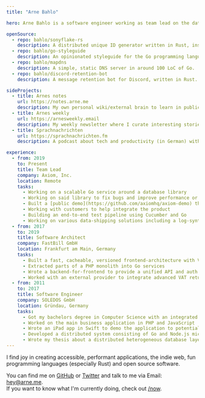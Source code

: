 ```yaml
---
title: "Arne Bahlo"

hero: Arne Bahlo is a software engineer working as team lead on the database of a serverless log management solution at Axiom.

openSource:
  - repo: bahlo/sonyflake-rs
    description: A distributed unique ID generator written in Rust, inspired by Twitter's Snowflake.
  - repo: bahlo/go-styleguide
    description: An opinionated styleguide for the Go programming language.
  - repo: bahlo/mapdns
    description: A simple, static DNS server in around 100 LoC of Go.
  - repo: bahlo/discord-retention-bot
    description: A message retention bot for Discord, written in Rust.

sideProjects:
  - title: Arnes notes
    url: https://notes.arne.me
    description: My own personal wiki/external brain to learn in public.
  - title: Arnes weekly
    url: https://arnesweekly.email
    description: My weekly newsletter where I curate interesting stories from all over the web.
  - title: Sprachnachrichten
    url: https://sprachnachrichten.fm
    description: A podcast about tech and productivity (in German) with my good friend and co-host [Jan](https://fruechtl.me).

experience:
  - from: 2019
    to: Present
    title: Team Lead
    company: Axiom, Inc.
    location: Remote
    tasks:
      - Working on a scalable Go service around a database library
      - Working on said library to fix bugs and improve performance or scalability
      - Built a [public demo](https://github.com/axiomhq/axiom-demo) that can be run locally to get a feeling for the product quickly
      - Working with customers to help integrate the product
      - Building an end-to-end test pipeline using Cucumber and Go
      - Working on various data-shipping solutions including a log-synthesizer, Hacker New and GitHub events
  - from: 2017
    to: 2019
    title: Software Architect
    company: FastBill GmbH
    location: Frankfurt am Main, Germany
    tasks:
      - Built a fast, cacheable, versioned frontend-architecture with Vue, AWS CloudFront and AWS Lambda@Edge
      - Extracted parts of a PHP monolith into Go services
      - Wrote a backend-for-frontend to provide a unified API and auth for the frontend
      - Worked with an external provider to integrate advanced VAT return into a Go service
  - from: 2011
    to: 2017
    title: Software Engineer
    company: SOLEDOS GmbH
    location: Gründau, Germany
    tasks:
      - Got my bachelors degree in Computer Science with an integrated degree program
      - Worked on the main business application in PHP and JavaScript
      - Wrote an iPad app in Swift to demo the application to potential customers
      - Developed a distributed system consisting of Go and Node.js microservices
      - Wrote my thesis about a distributed heterogeneous database layer
---
```


I find joy in creating accessible, performant applications, the indie web, fun
programming languages (especially Rust) and open source software.

You can find me on [GitHub](https://github.com/bahlo) or
[Twitter](https://twitter.com/arnebahlo) and talk to me via Email: <hey@arne.me>.  
If you want to know what I'm currently doing, check out [/now](/now).
